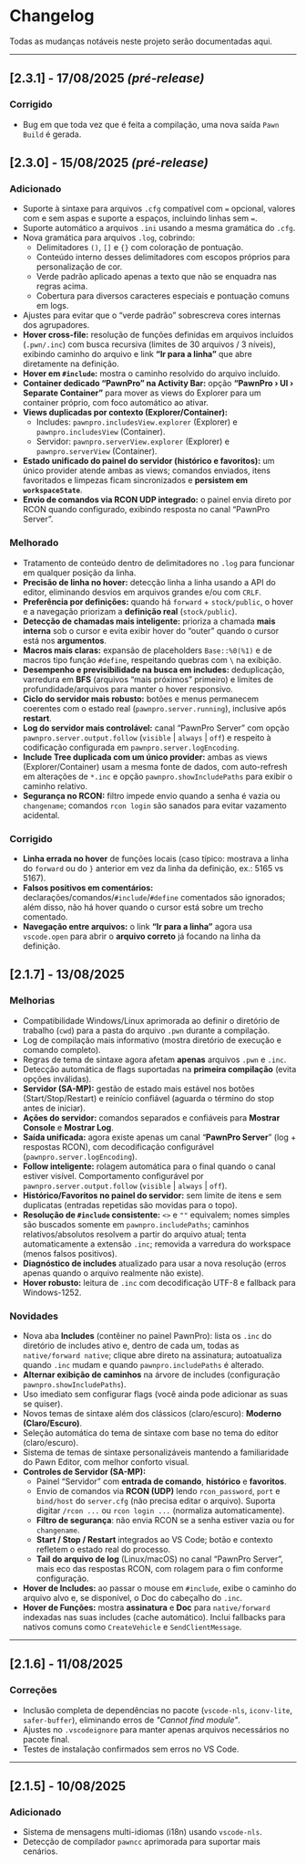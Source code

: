 # Changelog
Todas as mudanças notáveis neste projeto serão documentadas aqui.

---

## [2.3.1] - 17/08/2025 _(pré-release)_
### Corrigido
- Bug em que toda vez que é feita a compilação, uma nova saída `Pawn Build` é gerada.

## [2.3.0] - 15/08/2025 _(pré-release)_
### Adicionado
- Suporte à sintaxe para arquivos `.cfg` compatível com `=` opcional, valores com e sem aspas e suporte a espaços, incluindo linhas sem `=`.
- Suporte automático a arquivos `.ini` usando a mesma gramática do `.cfg`.
- Nova gramática para arquivos `.log`, cobrindo:
  - Delimitadores `()`, `[]` e `{}` com coloração de pontuação.
  - Conteúdo interno desses delimitadores com escopos próprios para personalização de cor.
  - Verde padrão aplicado apenas a texto que não se enquadra nas regras acima.
  - Cobertura para diversos caracteres especiais e pontuação comuns em logs.
- Ajustes para evitar que o “verde padrão” sobrescreva cores internas dos agrupadores.
- **Hover cross-file:** resolução de funções definidas em arquivos incluídos (`.pwn/.inc`) com busca recursiva (limites de 30 arquivos / 3 níveis), exibindo caminho do arquivo e link **“Ir para a linha”** que abre diretamente na definição.
- **Hover em `#include`:** mostra o caminho resolvido do arquivo incluído.
- **Container dedicado “PawnPro” na Activity Bar:** opção **“PawnPro › UI › Separate Container”** para mover as views do Explorer para um container próprio, com foco automático ao ativar.
- **Views duplicadas por contexto (Explorer/Container):**  
  - Includes: `pawnpro.includesView.explorer` (Explorer) e `pawnpro.includesView` (Container).  
  - Servidor: `pawnpro.serverView.explorer` (Explorer) e `pawnpro.serverView` (Container).
- **Estado unificado do painel do servidor (histórico e favoritos):** um único provider atende ambas as views; comandos enviados, itens favoritados e limpezas ficam sincronizados e **persistem em `workspaceState`**.
- **Envio de comandos via RCON UDP integrado:** o painel envia direto por RCON quando configurado, exibindo resposta no canal “PawnPro Server”.

### Melhorado
- Tratamento de conteúdo dentro de delimitadores no `.log` para funcionar em qualquer posição da linha.
- **Precisão de linha no hover:** detecção linha a linha usando a API do editor, eliminando desvios em arquivos grandes e/ou com `CRLF`.
- **Preferência por definições:** quando há `forward` + `stock/public`, o hover e a navegação priorizam a **definição real** (`stock/public`).
- **Detecção de chamadas mais inteligente:** prioriza a chamada **mais interna** sob o cursor e evita exibir hover do “outer” quando o cursor está nos **argumentos**.
- **Macros mais claras:** expansão de placeholders `Base::%0(%1)` e de macros tipo função `#define`, respeitando quebras com `\` na exibição.
- **Desempenho e previsibilidade na busca em includes:** deduplicação, varredura em **BFS** (arquivos “mais próximos” primeiro) e limites de profundidade/arquivos para manter o hover responsivo.
- **Ciclo do servidor mais robusto:** botões e menus permanecem coerentes com o estado real (`pawnpro.server.running`), inclusive após **restart**.
- **Log do servidor mais controlável:** canal “PawnPro Server” com opção `pawnpro.server.output.follow` (`visible` | `always` | `off`) e respeito à codificação configurada em `pawnpro.server.logEncoding`.
- **Include Tree duplicada com um único provider:** ambas as views (Explorer/Container) usam a mesma fonte de dados, com auto-refresh em alterações de `*.inc` e opção `pawnpro.showIncludePaths` para exibir o caminho relativo.
- **Segurança no RCON:** filtro impede envio quando a senha é vazia ou `changename`; comandos `rcon login` são sanados para evitar vazamento acidental.

### Corrigido
- **Linha errada no hover** de funções locais (caso típico: mostrava a linha do `forward` ou do `}` anterior em vez da linha da definição, ex.: 5165 vs 5167).
- **Falsos positivos em comentários:** declarações/comandos/`#include`/`#define` comentados são ignorados; além disso, não há hover quando o cursor está sobre um trecho comentado.
- **Navegação entre arquivos:** o link **“Ir para a linha”** agora usa `vscode.open` para abrir o **arquivo correto** já focando na linha da definição.

## [2.1.7] - 13/08/2025
### Melhorias
- Compatibilidade Windows/Linux aprimorada ao definir o diretório de trabalho (`cwd`) para a pasta do arquivo `.pwn` durante a compilação.
- Log de compilação mais informativo (mostra diretório de execução e comando completo).
- Regras de tema de sintaxe agora afetam **apenas** arquivos `.pwn` e `.inc`.
- Detecção automática de flags suportadas na **primeira compilação** (evita opções inválidas).
- **Servidor (SA-MP):** gestão de estado mais estável nos botões (Start/Stop/Restart) e reinício confiável (aguarda o término do stop antes de iniciar).
- **Ações do servidor:** comandos separados e confiáveis para **Mostrar Console** e **Mostrar Log**.
- **Saída unificada:** agora existe apenas um canal “**PawnPro Server**” (log + respostas RCON), com decodificação configurável (`pawnpro.server.logEncoding`).
- **Follow inteligente:** rolagem automática para o final quando o canal estiver visível. Comportamento configurável por `pawnpro.server.output.follow` (`visible` | `always` | `off`).
- **Histórico/Favoritos no painel do servidor:** sem limite de itens e sem duplicatas (entradas repetidas são movidas para o topo).
- **Resolução de `#include` consistente:** `<>` e `""` equivalem; nomes simples são buscados somente em `pawnpro.includePaths`; caminhos relativos/absolutos resolvem a partir do arquivo atual; tenta automaticamente a extensão `.inc`; removida a varredura do workspace (menos falsos positivos).
- **Diagnóstico de includes** atualizado para usar a nova resolução (erros apenas quando o arquivo realmente não existe).
- **Hover robusto:** leitura de `.inc` com decodificação UTF-8 e fallback para Windows-1252.

### Novidades
- Nova aba **Includes** (contêiner no painel PawnPro): lista os `.inc` do diretório de includes ativo e, dentro de cada um, todas as `native/forward native`; clique abre direto na assinatura; autoatualiza quando `.inc` mudam e quando `pawnpro.includePaths` é alterado.
- **Alternar exibição de caminhos** na árvore de includes (configuração `pawnpro.showIncludePaths`).
- Uso imediato sem configurar flags (você ainda pode adicionar as suas se quiser).
- Novos temas de sintaxe além dos clássicos (claro/escuro): **Moderno (Claro/Escuro)**.
- Seleção automática do tema de sintaxe com base no tema do editor (claro/escuro).
- Sistema de temas de sintaxe personalizáveis mantendo a familiaridade do Pawn Editor, com melhor conforto visual.
- **Controles de Servidor (SA-MP):**
  - Painel “Servidor” com **entrada de comando**, **histórico** e **favoritos**.
  - Envio de comandos via **RCON (UDP)** lendo `rcon_password`, `port` e `bind/host` do `server.cfg` (não precisa editar o arquivo). Suporta digitar `/rcon ...` ou `rcon login ...` (normaliza automaticamente).
  - **Filtro de segurança**: não envia RCON se a senha estiver vazia ou for `changename`.
  - **Start / Stop / Restart** integrados ao VS Code; botão e contexto refletem o estado real do processo.
  - **Tail do arquivo de log** (Linux/macOS) no canal “PawnPro Server”, mais eco das respostas RCON, com rolagem para o fim conforme configuração.
- **Hover de Includes:** ao passar o mouse em `#include`, exibe o caminho do arquivo alvo e, se disponível, o Doc do cabeçalho do `.inc`.
- **Hover de Funções:** mostra **assinatura** e **Doc** para `native/forward` indexadas nas suas includes (cache automático). Inclui fallbacks para nativos comuns como `CreateVehicle` e `SendClientMessage`.

---

## [2.1.6] - 11/08/2025
### Correções
- Inclusão completa de dependências no pacote (`vscode-nls`, `iconv-lite`, `safer-buffer`), eliminando erros de *"Cannot find module"*.
- Ajustes no `.vscodeignore` para manter apenas arquivos necessários no pacote final.
- Testes de instalação confirmados sem erros no VS Code.

---

## [2.1.5] - 10/08/2025
### Adicionado
- Sistema de mensagens multi-idiomas (i18n) usando `vscode-nls`.
- Detecção de compilador `pawncc` aprimorada para suportar mais cenários.
